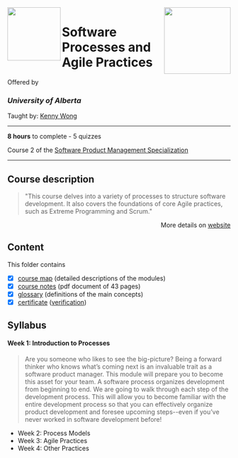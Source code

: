 <a href="https://www.coursera.org/learn/software-processes-and-agile-practices">
<img src="/img/Software%20Processes%20and%20Agile%20Practices%20logo.avif" width="150" align="right">
</a>

<img src="https://upload.wikimedia.org/wikipedia/en/e/e8/University_of_Alberta_Logo_%282021%29.svg" width="120" height="120" align="left">

# Software Processes and Agile Practices

Offered by 
### *University of Alberta*

Taught by: [Kenny Wong](https://www.coursera.org/instructor/kennyw)

---

**8 hours** to complete - 5 quizzes

Course 2 of the [Software Product Management Specialization](../) 

---

## Course description

>"This course delves into a variety of processes to structure software development. It also covers the foundations of core Agile practices, such as Extreme Programming and Scrum."

<p align="right">More details on <a href="https://www.coursera.org/learn/software-processes-and-agile-practices">website</a></p>

## Content
This folder contains 
- [x] [course map](./Resources/Course-Map---Software-Processes-and-Agile-Practices.pdf) (detailed descriptions of the modules)
- [x] [course notes](./Resources/Course-Notes---Software-Processes-and-Agile-Practices.pdf) (pdf document of 43 pages)
- [x] [glossary](./Resources/Glossary---Software-Processes-and-Agile-Practices.pdf) (definitions of the main concepts)
- [x] [certificate](./Certificate/Coursera_Certificate_Software_Processes_and_Agile_Practices.pdf) ([verification](https://coursera.org/verify/HE2XQHEMY4X2))

## Syllabus

#### Week 1: Introduction to Processes

>Are you someone who likes to see the big-picture? Being a forward thinker who knows what’s coming next is an invaluable trait as a software product manager. This module will prepare you to become this asset for your team. A software process organizes development from beginning to end. We are going to walk through each step of the development process. This will allow you to become familiar with the entire development process so that you can effectively organize product development and foresee upcoming steps--even if you’ve never worked in software development before!
- Week 2: Process Models
- Week 3: Agile Practices
- Week 4: Other Practices




